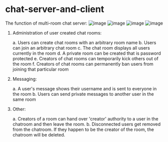 # chat-server-and-client

The function of multi-room chat server:
![image](https://user-images.githubusercontent.com/112423825/230694283-834f697c-80df-44bc-abfb-43a9934b11b0.png)
![image](https://user-images.githubusercontent.com/112423825/230694313-44c50773-8faa-4951-959c-73bcd3741d8d.png)
![image](https://user-images.githubusercontent.com/112423825/230694346-692751b7-c30b-4789-bfd7-f21169a66d7a.png)
![image](https://user-images.githubusercontent.com/112423825/230694415-1da09d19-e039-4200-9683-befe9c838a81.png)



1. Administration of user created chat rooms:

    a. Users can create chat rooms with an arbitrary room name
    b. Users can join an arbitrary chat room
    c. The chat room displays all users currently in the room
    d. A private room can be created that is password protected
    e. Creators of chat rooms can temporarily kick others out of the room
    f. Creators of chat rooms can permanently ban users from joining that particular room
    
    
2. Messaging:

    a. A user's message shows their username and is sent to everyone in the room
    b. Users can send private messages to another user in the same room
    
    
4. Other:

    a. Creators of a room can hand over 'creator' authority to a user in the chatroom and then leave the room.
    b. Disconnected users get removed from the chatroom. If they happen to be the creator of the room, the chatroom will be deleted.
